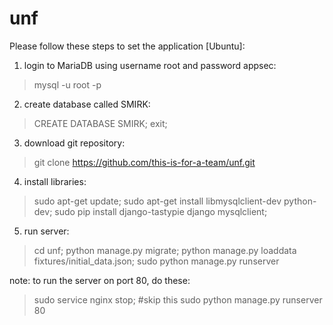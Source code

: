 # unf

Please follow these steps to set the application [Ubuntu]:

1. login to MariaDB using username root and password appsec:
>mysql -u root -p

2. create database called SMIRK:
>CREATE DATABASE SMIRK; exit;

3. download git repository:
>git clone https://github.com/this-is-for-a-team/unf.git


4. install libraries:
>sudo apt-get update; 
>sudo apt-get install libmysqlclient-dev python-dev;
>sudo pip install django-tastypie django mysqlclient;

5. run server:
>cd unf; 
>python manage.py migrate; 
>python manage.py loaddata fixtures/initial_data.json;
>sudo python manage.py runserver

note: to run the server on port 80, do these:
>sudo service nginx stop; #skip this
>sudo python manage.py runserver 80
